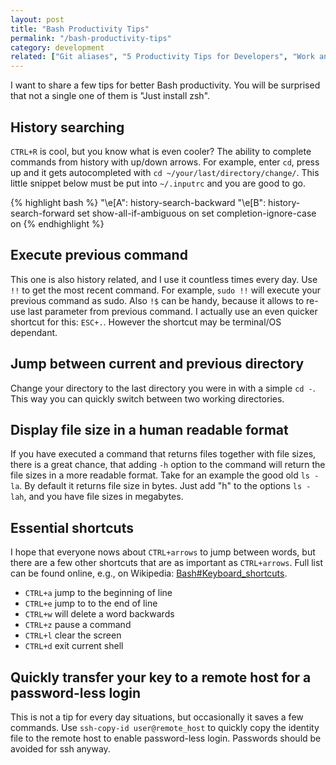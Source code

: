 ```yaml
---
layout: post
title: "Bash Productivity Tips"
permalink: "/bash-productivity-tips"
category: development
related: ["Git aliases", "5 Productivity Tips for Developers", "Work and open source #2: Sensei Grid", "The Technology Behind Datazenit: Part 1"]
---
```


I want to share a few tips for better Bash productivity. You will be surprised that not a single one of them is "Just install zsh".

<!-- more -->

## History searching

``CTRL+R`` is cool, but you know what is even cooler? The ability to complete commands from history with up/down arrows. For example, enter ``cd``, press up and it gets autocompleted with ``cd ~/your/last/directory/change/``. This little snippet below must be put into ``~/.inputrc`` and you are good to go.

{% highlight bash %}
"\e[A": history-search-backward
"\e[B": history-search-forward
set show-all-if-ambiguous on
set completion-ignore-case on
{% endhighlight %}

## Execute previous command

This one is also history related, and I use it countless times every day. Use ``!!`` to get the most recent command. For example, ``sudo !!`` will execute your previous command as sudo. Also ``!$`` can be handy, because it allows to re-use last parameter from previous command. I actually use an even quicker shortcut for this: ``ESC+.``. However the shortcut may be terminal/OS dependant.

## Jump between current and previous directory

Change your directory to the last directory you were in with a simple ``cd -``. This way you can quickly switch between two working directories. 

## Display file size in a human readable format

If you have executed a command that returns files together with file sizes, there is a great chance, that adding ``-h`` option to the command will return the file sizes in a more readable format. Take for an example the good old ``ls -la``. By default it returns file size in bytes. Just add "h" to the options ``ls -lah``, and you have file sizes in megabytes.

## Essential shortcuts

I hope that everyone nows about ``CTRL+arrows`` to jump between words, but there are a few other shortcuts that are as important as ``CTRL+arrows``. Full list can be found online, e.g., on Wikipedia: [Bash#Keyboard_shortcuts](http://en.wikipedia.org/wiki/Bash_(Unix_shell)#Keyboard_shortcuts).

* ``CTRL+a`` jump to the beginning of line
* ``CTRL+e`` jump to to the end of line
* ``CTRL+w`` will delete a word backwards
* ``CTRL+z`` pause a command
* ``CTRL+l`` clear the screen
* ``CTRL+d`` exit current shell

## Quickly transfer your key to a remote host for a password-less login

This is not a tip for every day situations, but occasionally it saves a few commands. Use ``ssh-copy-id user@remote_host`` to quickly copy the identity file to the remote host to enable password-less login. Passwords should be avoided for ssh anyway. 